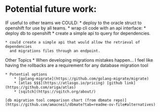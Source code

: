 # Potential future work:

IF useful to other teams we COULD:
    * deploy to the oracle struct to openshift for use by all teams.
    * wrap cli code with an api interface:
        * deploy db to openshift
        * create a simple api to query for dependencies.

    * could create a simple api that would allow the retrieval of dependencies
      and migrations files through an endpoint.

Other Topics
    * When developing migrations mistakes happen... I feel like having the
      rollbacks are a requirement for any database migration tool

    * Potential options
        * [golang-migrate](https://github.com/golang-migrate/migrate)
        * [atlas $$$](https://atlasgo.io/pricing) [github link](https://github.com/ariga/atlas)
        * [sqitch](https://sqitch.org/about/)

    [db migration tool comparison chart (from dbmate repo)](https://github.com/amacneil/dbmate?tab=readme-ov-file#alternatives)

